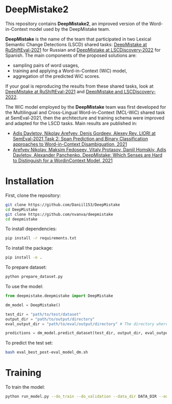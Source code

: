 # DeepMistake2
This repository contains **DeepMistake2**, an improved version of the Word-in-Context model used by the DeepMistake team.

**DeepMistake** is the name of the team that participated in two Lexical Semantic Change Detections (LSCD) shared tasks: [DeepMistake at RuShiftEval-2021](https://www.dialog-21.ru/media/5491/arefyevnplusetal133.pdf) for Russian and [DeepMistake at LSCDiscovery-2022](https://aclanthology.org/2022.lchange-1.18/) for Spanish. The main components of the proposed solutions are: 
- sampling pairs of word usages,
- training and applying a Word-in-Context (WiC) model,
- aggregation of the predicted WiC scores.

If your goal is reproducing the results from these shared tasks, look at [DeepMistake at RuShiftEval-2021](https://github.com/Daniil153/DeepMistake) and [DeepMistake and LSCDiscovery-2022](https://github.com/Daniil153/DM-in-Spanish-LSCDiscovery).

The WiC model employed by the **DeepMistake** team was first developed for the Multilingual and Cross-Lingual Word-in-Context (MCL-WiC) shared task at SemEval-2021, then the architecture and training schema were improved and adapted for the LSCD tasks. Main results are published in:
- [Adis Davletov, Nikolay Arefyev, Denis Gordeev, Alexey Rey. LIORI at SemEval-2021 Task 2: Span Prediction and Binary Classification approaches to Word-in-Context Disambiguation, 2021](https://aclanthology.org/2021.semeval-1.103/)
- [Arefyev Nikolay, Maksim Fedoseev, Vitaly Protasov, Daniil Homskiy, Adis Davletov, Alexander Panchenko. DeepMistake: Which Senses are Hard to Distinguish for a Word­in­Context Model, 2021](https://www.dialog-21.ru/media/5491/arefyevnplusetal133.pdf)


# Installation
First, clone the repository:
```bash
git clone https://github.com/Daniil153/DeepMistake
cd DeepMistake
git clone https://github.com/nvanva/deepmistake
cd deepmistake
```

To install dependencies:
```bash
pip install -r requirements.txt
```

To install the package:
```bash
pip install -e .
```

To prepare dataset:

```bash
python prepare_dataset.py
```

To use the model:
```python
from deepmistake.deepmistake import DeepMistake

dm_model = DeepMistake()

test_dir = "path/to/test/dataset"
output_dir = "path/to/output/directory"
eval_output_dir = "path/to/eval/output/directory" # The directory where features and labels will be saved will be output_dir/eval_output_dir

predictions = dm_model.predict_dataset(test_dir, output_dir, eval_output_dir)
```

To predict the test set:
```bash
bash eval_best_post-eval_model_dm.sh
```

# Training
To train the model:
```bash
python run_model.py --do_train --do_validation --data_dir DATA_DIR --output_dir MODEL_OUT_DIR
```
